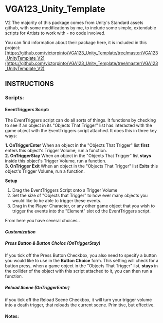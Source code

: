 # VGA123_Unity_Template
 V2
 The majority of this package comes from Unity's Standard assets github, with some modifications by me, to include some simple, extendable scripts for Artists to work with - no code involved. 

You can find information about their package here, it is included in this project:
[https://github.com/victorpinto/VGA123_Unity_Template/tree/master/VGA123_UnityTemplate_V2](https://github.com/victorpinto/VGA123_Unity_Template/tree/master/VGA123_UnityTemplate_V2)

## INSTRUCTIONS 
### Scripts: 
#### EventTriggers Script:
The EventTriggers script can do all sorts of things. It functions by checking to see if an object in its "Objects That Trigger" list has interacted with the game object with the EventTriggers script attached. It does this in three key ways:

 **1. **OnTriggerEnter****
When an object in the "Objects That Trigger" list **first** enters this object's Trigger Volume, run a function.   
 **2. OnTriggerStay**
When an object in the "Objects That Trigger" list **stays** inside this object's Trigger Volume, run a function.  
 **3. OnTrigger Exit**
When an object in the "Objects That Trigger" list **Exits** this object's Trigger Volume, run a function. 

**Setup**

 1. Drag the EventTriggers Script onto a Trigger Volume 
 2. Set the size of "Objects that Trigger" to how ever many objects you would like to be able to trigger these events. 
 3. Drag in the Player Character, or any other game object that you wish to trigger the events into the "Element" slot od the EventTriggers script. 

From here you have several choices..
#### *Customization* 
 ##### Press Button & Button Choice (OnTriggerStay)
 If you tick off the Press Button Checkbox, you also need to specify a button you would like to use in the **Button Choice** form. This setting will check for a button press, when a game object in the "Objects That Trigger" list, **stays** in the collider of the object with this script attached to it, you can then run a function. 
##### Reload Scene (OnTriggerEnter)
if you tick off the Reload Scene Checkbox, it will turn your trigger volume into a death trigger, that reloads the current scene. Primitive, but effective. 

#### Notes: 


 



<!--stackedit_data:
eyJoaXN0b3J5IjpbMjM0NDc3OTc3LC0xMjMxNzk1NjkwXX0=
-->